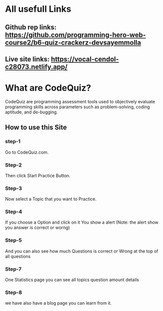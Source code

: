# All usefull Links 
## Github rep links: https://github.com/programming-hero-web-course2/b6-quiz-crackerz-devsayemmolla
## Live site  links: https://vocal-cendol-c28073.netlify.app/
# What are CodeQuiz?

CodeQuiz are programming assessment tools used to objectively evaluate programming skills across parameters such as problem-solving, coding aptitude, and de-bugging.

## How to use this Site
### step-1
Go to CodeQuiz.com.

### Step-2
Then click Start Practice Button.

### Step-3
Now select a Topic that you want to Practice.

### Step-4
If you choose a Option and click on it You show a alert
(Note: the alert show you answer is correct or worng)
### Step-5
And you can also see how much Questions is correct or Wrong at the top of all questions
### Step-7
One Statistics page you can see all topics question amount details
### Step-8
we have also have a blog page you can learn from it.
